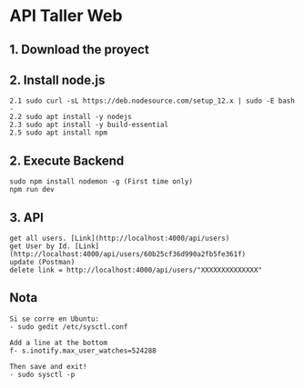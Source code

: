 # API Taller Web


## 1. Download the proyect

## 2. Install node.js
	
	2.1 sudo curl -sL https://deb.nodesource.com/setup_12.x | sudo -E bash -
	2.2 sudo apt install -y nodejs
	2.3 sudo apt install -y build-essential
	2.5 sudo apt install npm
	
## 2. Execute Backend
	sudo npm install nodemon -g (First time only)
	npm run dev

## 3. API 
	get all users. [Link](http://localhost:4000/api/users)
	get User by Id. [Link](http://localhost:4000/api/users/60b25cf36d990a2fb5fe361f)
	update (Postman)
	delete link = http://localhost:4000/api/users/"XXXXXXXXXXXXXX"
## Nota

	Si se corre en Ubuntu:
	- sudo gedit /etc/sysctl.conf
	
	Add a line at the bottom
	f- s.inotify.max_user_watches=524288
	
	Then save and exit!
	- sudo sysctl -p
	

	 
	 
